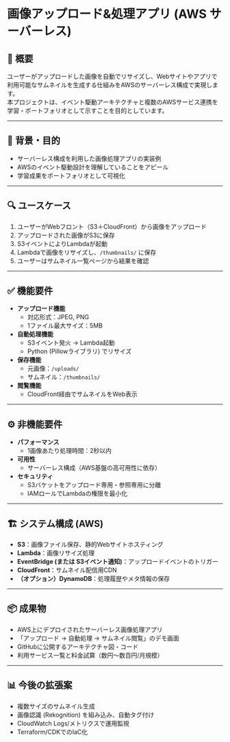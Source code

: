 # 画像アップロード&処理アプリ (AWS サーバーレス)

## 📌 概要
ユーザーがアップロードした画像を自動でリサイズし、Webサイトやアプリで利用可能なサムネイルを生成する仕組みをAWSのサーバーレス構成で実現します。  
本プロジェクトは、イベント駆動アーキテクチャと複数のAWSサービス連携を学習・ポートフォリオとして示すことを目的としています。

---

## 🎯 背景・目的
- サーバーレス構成を利用した画像処理アプリの実装例  
- AWSのイベント駆動設計を理解していることをアピール  
- 学習成果をポートフォリオとして可視化  

---

## 🔍 ユースケース
1. ユーザーがWebフロント（S3＋CloudFront）から画像をアップロード  
2. アップロードされた画像がS3に保存  
3. S3イベントによりLambdaが起動  
4. Lambdaで画像をリサイズし、`/thumbnails/` に保存  
5. ユーザーはサムネイル一覧ページから結果を確認  

---

## ✅ 機能要件
- **アップロード機能**  
  - 対応形式：JPEG, PNG  
  - 1ファイル最大サイズ：5MB  
- **自動処理機能**  
  - S3イベント発火 → Lambda起動  
  - Python (Pillowライブラリ) でリサイズ  
- **保存機能**  
  - 元画像：`/uploads/`  
  - サムネイル：`/thumbnails/`  
- **閲覧機能**  
  - CloudFront経由でサムネイルをWeb表示  

---

## ⚙️ 非機能要件
- **パフォーマンス**  
  - 1画像あたり処理時間：2秒以内  
- **可用性**  
  - サーバーレス構成（AWS基盤の高可用性に依存）  
- **セキュリティ**  
  - S3バケットをアップロード専用・参照専用に分離  
  - IAMロールでLambdaの権限を最小化  

---

## 🏗️ システム構成 (AWS)
- **S3**：画像ファイル保存、静的Webサイトホスティング  
- **Lambda**：画像リサイズ処理  
- **EventBridge (または S3イベント通知)**：アップロードイベントのトリガー  
- **CloudFront**：サムネイル配信用CDN  
- **（オプション）DynamoDB**：処理履歴やメタ情報の保存  

---

## 📦 成果物
- AWS上にデプロイされたサーバーレス画像処理アプリ  
- 「アップロード → 自動処理 → サムネイル閲覧」のデモ画面  
- GitHubに公開するアーキテクチャ図・コード  
- 利用サービス一覧と料金試算（数円〜数百円/月規模）

---

## 📊 今後の拡張案
- 複数サイズのサムネイル生成  
- 画像認識 (Rekognition) を組み込み、自動タグ付け  
- CloudWatch Logs/メトリクスで運用監視  
- Terraform/CDKでのIaC化

